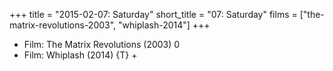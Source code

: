 +++
title = "2015-02-07: Saturday"
short_title = "07: Saturday"
films = ["the-matrix-revolutions-2003", "whiplash-2014"]
+++


* Film: The Matrix Revolutions (2003) 0
* Film: Whiplash (2014) {T} +
